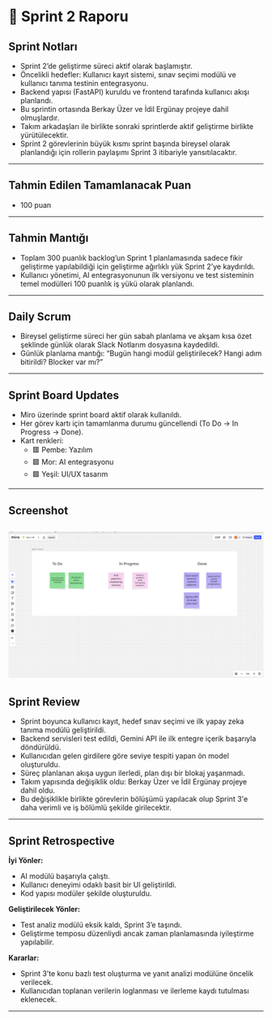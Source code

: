 # 🔄 Sprint 2 Raporu

## Sprint Notları
- Sprint 2’de geliştirme süreci aktif olarak başlamıştır.
- Öncelikli hedefler: Kullanıcı kayıt sistemi, sınav seçimi modülü ve kullanıcı tanıma testinin entegrasyonu.
- Backend yapısı (FastAPI) kuruldu ve frontend tarafında kullanıcı akışı planlandı.
- Bu sprintin ortasında Berkay Üzer ve İdil Ergünay projeye dahil olmuşlardır.
- Takım arkadaşları ile birlikte sonraki sprintlerde aktif geliştirme birlikte yürütülecektir.
- Sprint 2 görevlerinin büyük kısmı sprint başında bireysel olarak planlandığı için rollerin paylaşımı Sprint 3 itibariyle yansıtılacaktır.

---

## Tahmin Edilen Tamamlanacak Puan
- 100 puan

---

## Tahmin Mantığı
- Toplam 300 puanlık backlog’un Sprint 1 planlamasında sadece fikir geliştirme yapılabildiği için geliştirme ağırlıklı yük Sprint 2’ye kaydırıldı.
- Kullanıcı yönetimi, AI entegrasyonunun ilk versiyonu ve test sisteminin temel modülleri 100 puanlık iş yükü olarak planlandı.

---

## Daily Scrum
- Bireysel geliştirme süreci her gün sabah planlama ve akşam kısa özet şeklinde günlük olarak Slack Notlarım dosyasına kaydedildi.
- Günlük planlama mantığı: “Bugün hangi modül geliştirilecek? Hangi adım bitirildi? Blocker var mı?”

---

## Sprint Board Updates
- Miro üzerinde sprint board aktif olarak kullanıldı.
- Her görev kartı için tamamlanma durumu güncellendi (To Do → In Progress → Done).
- Kart renkleri:
  - 🟥 Pembe: Yazılım
  - 🟪 Mor: AI entegrasyonu
  - 🟩 Yeşil: UI/UX tasarım

---

## Screenshot
![Sprint Board](screenshots/sprint_board.png)
---

## Sprint Review
- Sprint boyunca kullanıcı kayıt, hedef sınav seçimi ve ilk yapay zeka tanıma modülü geliştirildi.
- Backend servisleri test edildi, Gemini API ile ilk entegre içerik başarıyla döndürüldü.
- Kullanıcıdan gelen girdilere göre seviye tespiti yapan ön model oluşturuldu.
- Süreç planlanan akışa uygun ilerledi, plan dışı bir blokaj yaşanmadı.
- Takım yapısında değişiklik oldu: Berkay Üzer ve İdil Ergünay projeye dahil oldu.
- Bu değişiklikle birlikte görevlerin bölüşümü yapılacak olup Sprint 3'e daha verimli ve iş bölümlü şekilde girilecektir.

---

## Sprint Retrospective

**İyi Yönler:**
- AI modülü başarıyla çalıştı.
- Kullanıcı deneyimi odaklı basit bir UI geliştirildi.
- Kod yapısı modüler şekilde oluşturuldu.

**Geliştirilecek Yönler:**
- Test analiz modülü eksik kaldı, Sprint 3’e taşındı.
- Geliştirme temposu düzenliydi ancak zaman planlamasında iyileştirme yapılabilir.

**Kararlar:**
- Sprint 3’te konu bazlı test oluşturma ve yanıt analizi modülüne öncelik verilecek.
- Kullanıcıdan toplanan verilerin loglanması ve ilerleme kaydı tutulması eklenecek.

---

